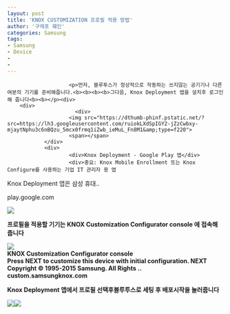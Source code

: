 ```yaml
---
layout: post
title: 'KNOX CUSTOMIZATION 프로필 적용 방법'
author: '구레포 훼인'
categories: Samsung
tags:
- Samsung
- Device
-
- 
---
```



<script> location.href='https://cafe.naver.com/develoid/864241' ; </script>


















						<p>먼저, 블루투스가 정상적으로 작동하는 쓰지않는 공기기나 다른 여분의 기기를 준비해줍니다.<b><b><b><b>그다음, Knox Deployment 앱을 설치후 로그인 해 줍니다<b><b></p><div>
        <div>
                          <div>
                        <img src="https://dthumb-phinf.pstatic.net/?src=https://lh3.googleusercontent.com/ruiokLXdSpIGY2-jZzCwbxy-mjaytNphu3c6nBQzu_5mcx0frmq1iZwb_ieMuL_Fn8M1&amp;type=f220">
                        <span></span>
                </div>
                <div>
                        <div>Knox Deployment - Google Play 앱</div>
                        <div>중요: Knox Mobile Enrollment 또는 Knox Configure를 사용하는 기업 IT 관리자 용 앱

Knox Deployment 앱은 삼성 휴대..</div>
                        <div>play.google.com</div>
                </div>
                <a href="https://play.google.com/store/apps/details?id=com.samsung.android.knox.enrollment&amp;hl=ko"></a>
        </div>
</div><b><img src="https://cafeptthumb-phinf.pstatic.net/MjAxOTA0MTdfNDIg/MDAxNTU1NDYzNzg0MTE1.FV00zeATRTeGj1vNeeNj1kE3huwFhuAFeYRo8XKDF0og.Akrg1C-RTgLfOj8FOzKsCWyPiy2lxGHTbrBnAq2gH8Eg.PNG.yougnilzzz/externalFile.png?type=w740"><b><p><b>프로필을 적용할 기기는 KNOX Customization Configurator console 에 접속해 줍니다<b><b></p><div>
        <div>
                          <div>
                        <img src="https://dthumb-phinf.pstatic.net/?src=https://custom.samsungknox.com/assets/img/header_tablet.png&amp;type=f560_336">
                        <span></span>
                </div>
                <div>
                        <div>KNOX Customization Configurator console</div>
                        <div>Press NEXT to customize this device with initial configuration. NEXT Copyright © 1995-2015 Samsung. All Rights ..</div>
                        <div>custom.samsungknox.com</div>
                </div>
                <a href="https://custom.samsungknox.com"></a>
        </div>
</div><b><p><b><b>Knox Deployment 앱에서 프로필 선택후<b>블루투스로 세팅 후 배포시작을 눌러줍니다<b><b></p><img src="https://cafeptthumb-phinf.pstatic.net/MjAxOTA0MTdfMTcg/MDAxNTU1NDYzNzg0NTU0.xMoJD9AHBc8LR6m6B-ohziJufbiDyYjnmhxgGVYl7mUg.PK2eaJxeDynA5Cp8AWPcn5zMbN17Nr5shgheNUf61vkg.PNG.yougnilzzz/externalFile.png?type=w740"><b><img src="https://cafeptthumb-phinf.pstatic.net/MjAxOTA0MTdfNDAg/MDAxNTU1NDYzNzg0ODgw.2bK7UZQnNHWt1wCgo1Paz5zv0hPpMEMhBKifq0MMCU8g.GNLif0XQAvFvWKGon-xIo_Ci-jPIi1cm1VK-YHC9z2Mg.PNG.yougnilzzz/externalFile.png?type=w740"><b>
